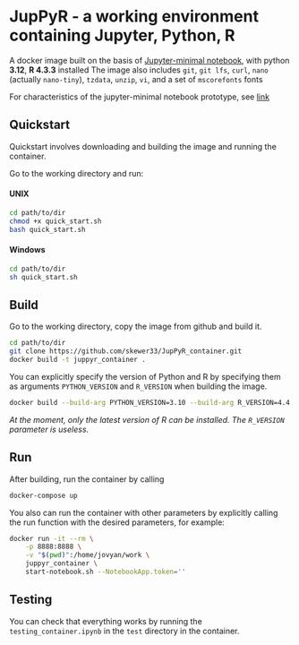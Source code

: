 # JupPyR - a working environment containing Jupyter, Python, R
A docker image built on the basis of [Jupyter-minimal notebook](https://hub.docker.com/r/jupyter/minimal-notebook), with python **3.12**, **R 4.3.3** installed
The image also includes `git`, `git lfs`, `curl`, `nano` (actually `nano-tiny`), `tzdata`, `unzip`, `vi`, and a set of `mscorefonts` fonts

For characteristics of the jupyter-minimal notebook prototype, see [link](https://jupyter-docker-stacks.readthedocs.io/en/latest/using/selecting.html#jupyter-minimal-notebook)

## Quickstart
Quickstart involves downloading and building the image and running the container.

Go to the working directory and run:

#### UNIX
```bash
cd path/to/dir
chmod +x quick_start.sh
bash quick_start.sh
```
#### Windows
```bash
cd path/to/dir
sh quick_start.sh
```

## Build
Go to the working directory, copy the image from github and build it.
```bash
cd path/to/dir
git clone https://github.com/skewer33/JupPyR_container.git
docker build -t juppyr_container .
```

You can explicitly specify the version of Python and R by specifying them as arguments `PYTHON_VERSION` and `R_VERSION` when building the image.

```bash
docker build --build-arg PYTHON_VERSION=3.10 --build-arg R_VERSION=4.4.2 -t juppyr_container .
```

*At the moment, only the latest version of R can be installed. The `R_VERSION` parameter is useless.*

## Run
After building, run the container by calling
```bash
docker-compose up
```

You also can run the container with other parameters by explicitly calling the run function with the desired parameters, for example:
```bash
docker run -it --rm \
    -p 8888:8888 \
    -v "$(pwd)":/home/jovyan/work \
    juppyr_container \
    start-notebook.sh --NotebookApp.token=''
```

## Testing

You can check that everything works by running the `testing_container.ipynb`  in the `test` directory in the container.

